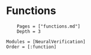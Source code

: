 # Functions

```@contents
	Pages = ["functions.md"]
	Depth = 3
```

```@autodocs
Modules = [NeuralVerification]
Order = [:function]
```